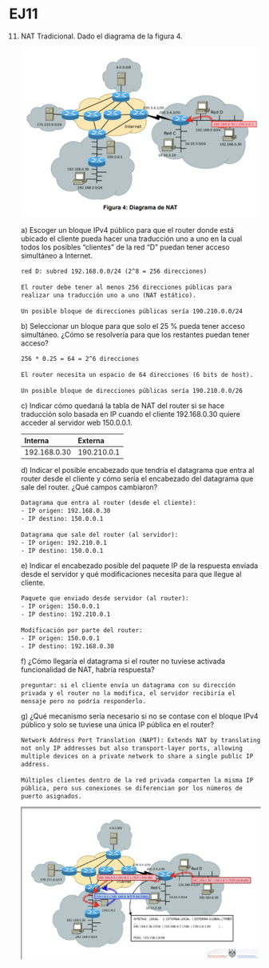 # EJ11

11. NAT Tradicional. Dado el diagrama de la figura 4.

    ![diagrama nat](./images/diagrama_nat.png)

    a) Escoger un bloque IPv4 público para que el router donde está ubicado el cliente pueda hacer una traducción uno a uno en la cual todos los posibles “clientes” de la red “D” puedan tener acceso simultáneo a Internet.

        red D: subred 192.168.0.0/24 (2^8 = 256 direcciones)

        El router debe tener al menos 256 direcciones públicas para realizar una traducción uno a uno (NAT estático).

        Un posible bloque de direcciones públicas sería 190.210.0.0/24

    b) Seleccionar un bloque para que solo el 25 % pueda tener acceso simultáneo. ¿Cómo se resolvería para que los restantes puedan tener acceso?

        256 * 0.25 = 64 = 2^6 direcciones

        El router necesita un espacio de 64 direcciones (6 bits de host).

        Un posible bloque de direcciones públicas sería 190.210.0.0/26

    c) Indicar cómo quedarıá la tabla de NAT del router si se hace traducción solo basada en IP cuando el cliente 192.168.0.30 quiere acceder al servidor web 150.0.0.1.

    | Interna      | Externa     |
    | ------------ | ----------- |
    | 192.168.0.30 | 190.210.0.1 |

    d) Indicar el posible encabezado que tendría el datagrama que entra al router desde el cliente y cómo sería el encabezado del datagrama que sale del router. ¿Qué campos cambiaron?

        Datagrama que entra al router (desde el cliente):
        - IP origen: 192.168.0.30
        - IP destino: 150.0.0.1

        Datagrama que sale del router (al servidor):
        - IP origen: 192.210.0.1
        - IP destino: 150.0.0.1

    e) Indicar el encabezado posible del paquete IP de la respuesta enviada desde el servidor y qué modificaciones necesita para que llegue al cliente.

        Paquete que enviado desde servidor (al router):
        - IP origen: 150.0.0.1
        - IP destino: 192.210.0.1

        Modificación por parte del router:
        - IP origen: 150.0.0.1
        - IP destino: 192.168.0.30

    f) ¿Cómo llegaría el datagrama si el router no tuviese activada funcionalidad de NAT, habría respuesta?

        preguntar: si el cliente envía un datagrama con su dirección privada y el router no la modifica, el servidor recibiría el mensaje pero no podría responderlo.

    g) ¿Qué mecanismo sería necesario si no se contase con el bloque IPv4 público y solo se tuviese una única IP pública en el router?

        Network Address Port Translation (NAPT): Extends NAT by translating not only IP addresses but also transport-layer ports, allowing multiple devices on a private network to share a single public IP address.

        Múltiples clientes dentro de la red privada comparten la misma IP pública, pero sus conexiones se diferencian por los números de puerto asignados.

    ![diagrama napt](./images/napt.png)
